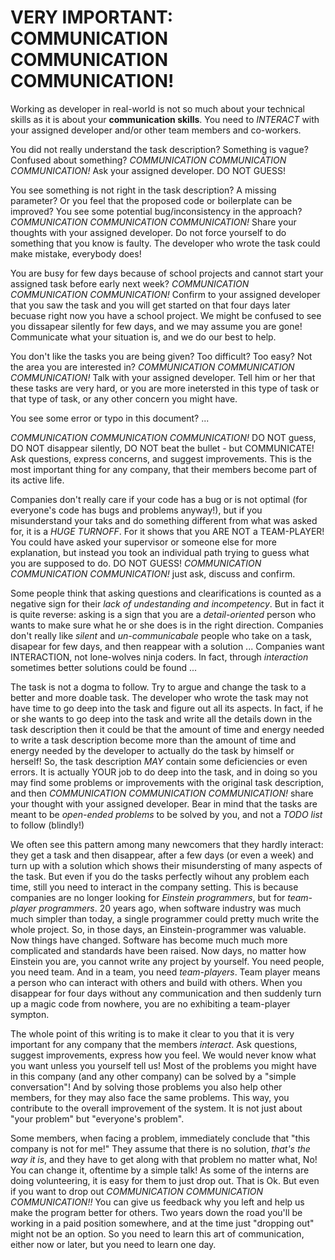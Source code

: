 VERY IMPORTANT: COMMUNICATION COMMUNICATION COMMUNICATION!
=============================================================

Working as developer in real-world is not so much about your technical skills as it is about your **communication skills**. You need to *INTERACT* with your assigned developer and/or other team members and co-workers.

You did not really understand the task description? Something is vague? Confused about something? *COMMUNICATION COMMUNICATION COMMUNICATION!* Ask your assigned developer. DO NOT GUESS!

You see something is not right in the task description? A missing parameter? Or you feel that the proposed code or boilerplate can be improved? You see some potential bug/inconsistency in the approach? *COMMUNICATION COMMUNICATION COMMUNICATION!* Share your thoughts with your assigned developer. Do not force yourself to do something that you know is faulty. The developer who wrote the task could make mistake, everybody does!

You are busy for few days because of school projects and cannot start your assigned task before early next week? *COMMUNICATION COMMUNICATION COMMUNICATION!* Confirm to your assigned developer that you saw the task and you will get started on that four days later becuase right now you have a school project. We might be confused to see you dissapear silently for few days, and we may assume you are gone! Communicate what your situation is, and we do our best to help.

You don't like the tasks you are being given? Too difficult? Too easy? Not the area you are interested in? *COMMUNICATION COMMUNICATION COMMUNICATION!* Talk with your assigned developer. Tell him or her that these tasks are very hard, or you are more inetersted in this type of task or that type of task, or any other concern you might have.

You see some error or typo in this document? ...

*COMMUNICATION COMMUNICATION COMMUNICATION!* DO NOT guess, DO NOT disappear silently, DO NOT beat the bullet - but COMMUNICATE! Ask questions, express concerns, and suggest improvements. This is the most important thing for any company, that their members become part of its active life.

Companies don't really care if your code has a bug or is not optimal (for everyone's code has bugs and problems anyway!), but if you misunderstand your taks and do something different from what was asked for, it is a *HUGE TURNOFF*. For it shows that you ARE NOT a TEAM-PLAYER! You could have asked your supervisor or someone else for more explanation, but instead you took an individual path trying to guess what you are supposed to do. DO NOT GUESS! *COMMUNICATION COMMUNICATION COMMUNICATION!* just ask, discuss and confirm.

Some people think that asking questions and clearifications is counted as a negative sign for their *lack of undestanding and incompetency*. But in fact it is quite reverse: asking is a sign that you are a *detail-oriented* person who wants to make sure what he or she does is in the right direction. Companies don't really like *silent* and *un-communicabale* people who take on a task, disapear for few days, and then reappear with a solution ... Companies want INTERACTION, not lone-wolves ninja coders. In fact, through *interaction* sometimes better solutions could be found ...

The task is not a dogma to follow. Try to argue and change the task to a better and more doable task. The developer who wrote the task may not have time to go deep into the task and figure out all its aspects. In fact, if he or she wants to go deep into the task and write all the details down in the task description then it could be that the amount of time and energy needed to write a task description become more than the amount of time and energy needed by the developer to actually do the task by himself or herself! So, the task description *MAY* contain some deficiencies or even errors. It is actually YOUR job to do deep into the task, and in doing so you may find some problems or improvements with the original task description, and then *COMMUNICATION COMMUNICATION COMMUNICATION!* share your thought with your assigned developer. Bear in mind that the tasks are meant to be *open-ended problems* to be solved by you, and not a *TODO list* to follow (blindly!)

We often see this pattern among many newcomers that they hardly interact: they get a task and then disappear, after a few days (or even a week) and turn up with a solution which shows their misundersting of many aspects of the task. But even if you do the tasks perfectly wihout any problem each time, still you need to interact in the company setting. This is because companies are no longer looking for *Einstein programmers*, but for *team-player programmers*. 20 years ago, when software industry was much much simpler than today, a single programmer could pretty much write the whole project. So, in those days, an Einstein-programmer was valuable. Now things have changed. Software has become much much more complicated and standards have been raised. Now days, no matter how Einstein you are, you cannot write any project by yourself. You need people, you need team. And in a team, you need *team-players*. Team player means a person who can interact with others and build with others. When you disappear for four days without any communication and then suddenly turn up a magic code from nowhere, you are no exhibiting a team-player sympton.

The whole point of this writing is to make it clear to you that it is very important for any company that the members *interact*. Ask questions, suggest improvements, express how you feel. We would never know what you want unless you yourself tell us! Most of the problems you might have in this company (and any other company) can be solved by a "simple conversation"! And by solving those problems you also help other members, for they may also face the same problems. This way, you contribute to the overall improvement of the system. It is not just about "your problem" but "everyone's problem".

Some members, when facing a problem, immediately conclude that "this company is not for me!" They assume that there is no solution, *that's the way it is*, and they have to get along with that problem no matter what, No! You can change it, oftentime by a simple talk! As some of the interns are doing volunteering, it is easy for them to just drop out. That is Ok. But even if you want to drop out *COMMUNICATION COMMUNICATION COMMUNICATION!!* You can give us feedback why you left and help us make the program better for others. Two years down the road you'll be working in a paid position somewhere, and at the time just "dropping out" might not be an option. So you need to learn this art of communication, either now or later, but you need to learn one day.      


 
